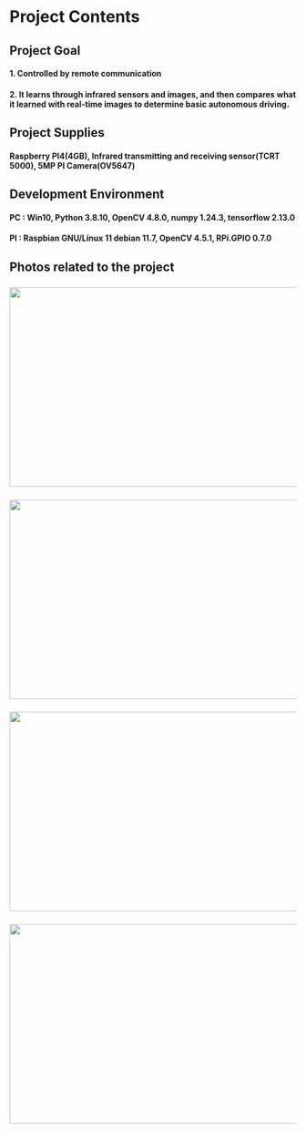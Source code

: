 # Project Contents
## Project Goal
#### 1. Controlled by remote communication
#### 2. It learns through infrared sensors and images, and then compares what it learned with real-time images to determine basic autonomous driving.

## Project Supplies
#### Raspberry PI4(4GB), Infrared transmitting and receiving sensor(TCRT 5000), 5MP PI Camera(OV5647)

## Development Environment
#### PC : Win10, Python 3.8.10, OpenCV 4.8.0, numpy 1.24.3, tensorflow 2.13.0
#### PI : Raspbian GNU/Linux 11 debian 11.7, OpenCV 4.5.1, RPi.GPIO 0.7.0

## Photos related to the project
### 
<img src="https://github.com/aworkerJI/202308_AI_Car/assets/59903316/e4a3a587-c286-4950-971d-2e6d9e095ed9.png" width="550" height="350"/>


###
<img src="https://github.com/aworkerJI/202308_AI_Car/assets/59903316/1afcc0f0-67a4-41aa-b6a4-f2c530325239.png" width="550" height="350"/>


###
<img src="https://github.com/aworkerJI/202308_AI_Car/assets/59903316/cb220d5b-ae1b-4b8c-8a42-b3f1c775606f.png" width="550" height="350"/>


###
<img src="https://github.com/aworkerJI/202308_AI_Car/assets/59903316/723031a6-ab94-4f90-b633-7df6d16e7a84.png" width="550" height="350"/>





